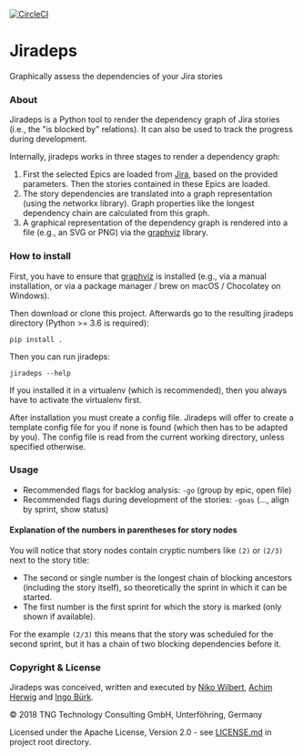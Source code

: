 [![CircleCI](https://circleci.com/gh/TNG/jiradeps.svg?style=svg)](https://circleci.com/gh/TNG/jiradeps)

# Jiradeps

Graphically assess the dependencies of your Jira stories

### About
Jiradeps is a Python tool to render the dependency graph of Jira stories (i.e., the "is blocked by" relations). It can 
also be used to track the progress during development.

Internally, jiradeps works in three stages to render a dependency graph:
1. First the selected Epics are loaded from [Jira](https://www.atlassian.com/software/jira), based on the provided parameters. Then the stories contained in these Epics are loaded.
2. The story dependencies are translated into a graph representation (using the networkx library). Graph properties like the longest dependency chain are calculated from this graph.
3. A graphical representation of the dependency graph is rendered into a file (e.g., an SVG or PNG) via the [graphviz](https://www.graphviz.org/) library.  

### How to install

First, you have to ensure that [graphviz](https://www.graphviz.org/) is installed (e.g., via a manual installation, or via a package manager / brew on macOS / Chocolatey on Windows).

Then download or clone this project. Afterwards go to the resulting jiradeps directory (Python >= 3.6 is required):

    pip install .

Then you can run jiradeps:

    jiradeps --help

If you installed it in a virtualenv (which is recommended), then you always have to activate the virtualenv first.

After installation you must create a config file. Jiradeps will offer to create a template config file for you if none 
is found (which then has to be adapted by you). The config file is read from the current working directory, unless 
specified otherwise.

### Usage
- Recommended flags for backlog analysis: `-go` (group by epic, open file)
- Recommended flags during development of the stories: `-goas` (..., align by sprint, show status)

#### Explanation of the numbers in parentheses for story nodes
You will notice that story nodes contain cryptic numbers like `(2)` or `(2/3)` next to the story title: 
- The second or single number is the longest chain of blocking ancestors (including the story itself), so theoretically 
the sprint in which it can be started.
- The first number is the first sprint for which the story is marked (only shown if available).

For the example `(2/3)` this means that the story was scheduled for the second sprint, but it has a chain of two 
blocking dependencies before it.

### Copyright & License

Jiradeps was conceived, written and executed by [Niko Wilbert](https://github.com/nwilbert), 
[Achim Herwig](https://github.com/achimh3011) and [Ingo Bürk](https://github.com/airblader).

&copy; 2018 TNG Technology Consulting GmbH, Unterföhring, Germany

Licensed under the Apache License, Version 2.0 - see [LICENSE.md](LICENSE.md) in project root directory.
